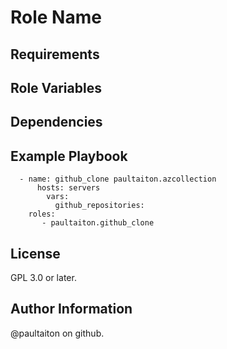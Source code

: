 Role Name
=========


Requirements
------------

Role Variables
--------------

Dependencies
------------

Example Playbook
----------------

```
  - name: github_clone paultaiton.azcollection
	  hosts: servers
		vars:
		  github_repositories:
    roles:
       - paultaiton.github_clone
```

License
-------

GPL 3.0 or later.

Author Information
------------------

@paultaiton on github.

